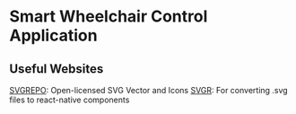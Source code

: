 # Smart Wheelchair Control Application

## Useful Websites

[SVGREPO](https://www.svgrepo.com/): Open-licensed SVG Vector and Icons
[SVGR](https://react-svgr.com/playground/?native=true&typescript=true): For converting .svg files to react-native components

